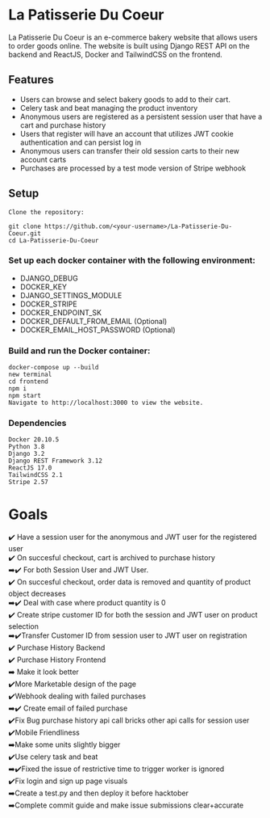 # La Patisserie Du Coeur

La Patisserie Du Coeur is an e-commerce bakery website that allows users to order goods online. The website is built using Django REST API on the backend and ReactJS, Docker and TailwindCSS on the frontend.

## Features

   * Users can browse and select bakery goods to add to their cart.
   * Celery task and beat managing the product inventory
   * Anonymous users are registered as a persistent session user that have a cart and purchase history
   * Users that register will have an account that utilizes JWT cookie authentication and can persist log in
   * Anonymous users can transfer their old session carts to their new account carts
   * Purchases are processed by a test mode version of Stripe webhook
  
## Setup

    Clone the repository:

    git clone https://github.com/<your-username>/La-Patisserie-Du-Coeur.git
    cd La-Patisserie-Du-Coeur
### Set up each docker container with the following environment:

  * DJANGO_DEBUG
  * DOCKER_KEY
  * DJANGO_SETTINGS_MODULE
  * DOCKER_STRIPE
  * DOCKER_ENDPOINT_SK
  * DOCKER_DEFAULT_FROM_EMAIL (Optional)
  * DOCKER_EMAIL_HOST_PASSWORD (Optional)
    

### Build and run the Docker container:

    docker-compose up --build
    new terminal
    cd frontend
    npm i
    npm start
    Navigate to http://localhost:3000 to view the website.

### Dependencies

    Docker 20.10.5
    Python 3.8
    Django 3.2
    Django REST Framework 3.12
    ReactJS 17.0
    TailwindCSS 2.1
    Stripe 2.57

# Goals

:heavy_check_mark: Have a session user for the anonymous and JWT user for the registered user<br>
  :heavy_check_mark: On succesful checkout, cart is archived to purchase history<br>
    :arrow_right::heavy_check_mark: For both Session User and JWT User.<br>
  :heavy_check_mark: On succesful checkout, order data is removed and quantity of product object decreases <br>
  :arrow_right::heavy_check_mark: Deal with case where product quantity is 0<br>
   :heavy_check_mark: Create stripe customer ID for both the session and JWT user on product selection<br>
   :arrow_right::heavy_check_mark:Transfer Customer ID from session user to JWT user on registration <br>
    :heavy_check_mark: Purchase History Backend<br>
    :heavy_check_mark: Purchase History Frontend<br>
    :arrow_right: Make it look better<br>
    :heavy_check_mark:More Marketable design of the page<br>
    :heavy_check_mark:Webhook dealing with failed purchases<br>
    :arrow_right::heavy_check_mark: Create email of failed purchase<br>
    :heavy_check_mark:Fix Bug purchase history api call bricks other api calls for session user<br>
    :heavy_check_mark:Mobile Friendliness<br>
    :arrow_right:Make some units slightly bigger<br>
    :heavy_check_mark:Use celery task and beat<br>
    :arrow_right::heavy_check_mark:Fixed the issue of restrictive time to trigger worker is ignored<br>
    :heavy_check_mark:Fix login and sign up page visuals<br>
    :arrow_right:Create a test.py and then deploy it before hacktober<br>
    :arrow_right:Complete commit guide and make issue submissions clear+accurate<br> 
    
